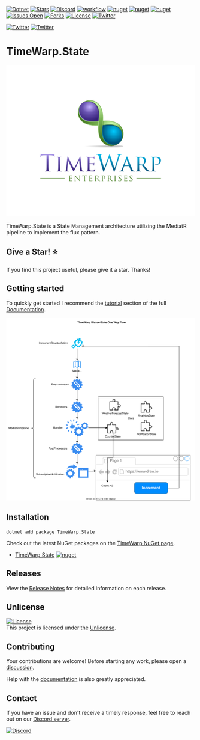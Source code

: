 [![Dotnet](https://img.shields.io/badge/dotnet-8.0-blue)](https://dotnet.microsoft.com)
[![Stars](https://img.shields.io/github/stars/TimeWarpEngineering/timewarp-state?logo=github)](https://github.com/TimeWarpEngineering/timewarp-state)
[![Discord](https://img.shields.io/discord/715274085940199487?logo=discord)](https://discord.gg/7F4bS2T)
[![workflow](https://github.com/TimeWarpEngineering/timewarp-state/actions/workflows/release-build.yml/badge.svg)](https://github.com/TimeWarpEngineering/timewarp-state/actions)
[![nuget](https://img.shields.io/nuget/v/TimeWarp.State?logo=nuget)](https://www.nuget.org/packages/TimeWarp.State/)
[![nuget](https://img.shields.io/nuget/dt/TimeWarp.State?logo=nuget)](https://www.nuget.org/packages/TimeWarp.State/)
[![nuget](https://img.shields.io/nuget/dt/TimeWarp.State?logo=nuget)](https://www.nuget.org/packages/TimeWarp.State/)
[![Issues Open](https://img.shields.io/github/issues/TimeWarpEngineering/timewarp-state.svg?logo=github)](https://github.com/TimeWarpEngineering/timewarp-state/issues)
[![Forks](https://img.shields.io/github/forks/TimeWarpEngineering/timewarp-state)](https://github.com/TimeWarpEngineering/timewarp-state)
[![License](https://img.shields.io/github/license/TimeWarpEngineering/timewarp-state.svg?style=flat-square&logo=github)](https://github.com/TimeWarpEngineering/timewarp-state/issues)
[![Twitter](https://img.shields.io/twitter/url?style=social&url=https%3A%2F%2Fgithub.com%2FTimeWarpEngineering%2Ftimewarp-state)](https://twitter.com/intent/tweet?url=https://github.com/TimeWarpEngineering/timewarp-state)

[![Twitter](https://img.shields.io/twitter/follow/StevenTCramer.svg)](https://twitter.com/intent/follow?screen_name=StevenTCramer)
[![Twitter](https://img.shields.io/twitter/follow/TheFreezeTeam1.svg)](https://twitter.com/intent/follow?screen_name=TheFreezeTeam1)

# TimeWarp.State


![TimeWarp Logo](https://raw.githubusercontent.com/TimeWarpEngineering/timewarp-state/master/Assets/Logo.svg)

TimeWarp.State is a State Management architecture utilizing the MediatR pipeline to implement the flux pattern.

## Give a Star! :star:

If you find this project useful, please give it a star. Thanks!

## Getting started

To quickly get started I recommend the [tutorial](https://timewarpengineering.github.io/timewarp-state/Samples/00-StateActionHandler/Readme.html) section of the full [Documentation](https://timewarpengineering.github.io/timewarp-state/).

![TimeWarpStateOneWayFlow.drawio.svg](/Documentation/Images/TimeWarpStateOneWayFlow.drawio.svg)

## Installation

```console
dotnet add package TimeWarp.State
```

Check out the latest NuGet packages on the [TimeWarp NuGet page](https://www.nuget.org/profiles/TimeWarp.Enterprises).

* [TimeWarp.State](https://www.nuget.org/packages/TimeWarp.State/) [![nuget](https://img.shields.io/nuget/v/TimeWarp.State?logo=nuget)](https://www.nuget.org/packages/TimeWarp.State/)

## Releases

View the [Release Notes](https://timewarpengineering.github.io/timewarp-state/ReleaseNotes/Release11.0.0.html) for detailed information on each release.

## Unlicense

[![License](https://img.shields.io/github/license/TimeWarpEngineering/timewarp-state.svg?style=flat-square&logo=github)](https://unlicense.org)  
This project is licensed under the [Unlicense](https://unlicense.org).

## Contributing

Your contributions are welcome! Before starting any work, please open a [discussion](https://github.com/TimeWarpEngineering/timewarp-state/discussions).

Help with the [documentation](https://timewarpengineering.github.io/timewarp-state/) is also greatly appreciated.

## Contact

If you have an issue and don't receive a timely response, feel free to reach out on our [Discord server](https://discord.gg/A55JARGKKP).

[![Discord](https://img.shields.io/discord/715274085940199487?logo=discord)](https://discord.gg/7F4bS2T)

